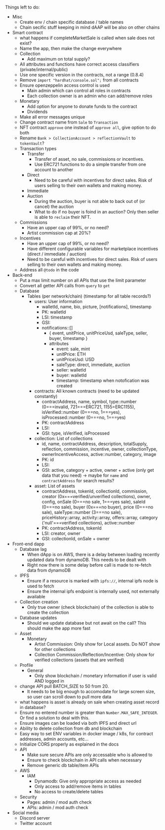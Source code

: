 Things left to do:
- Misc
  - Create env / chain specific database / table names
  - Chain secific stuff keeping in mind dAAP will be also on other chains
- Smart contract
  - what happens if completeMarketSale is called when sale does not exist?
  - Name the app, then make the change everywhere
  - Collection
    - Add maximum on total supply?
  - All attributes and functions have correct access classifiers (private/internal/public)
  - Use one specific version in the contracts, not a range (0.8.4)
  - Remove `import "hardhat/console.sol";` from all contracts
  - Ensure openzeppelin access control is used
    - Main admin which can control all roles in contracts
    - Each collection owner is an admin who can add/remove roles
  - Monetary
    - Add option for anyone to donate funds to the contract
    - Dividends
  - Make all error messages unique
  - Change contract name from `Sale` to `Transaction`
  - NFT contract `approve` one instead of `approve all`, give option to do both
  - Rename `Bank > CollectionAccount > reflectionVault` to `tokenVault`?
  - Transaction types
    - Transfer
      - Transfer of asset, no sale, commissions or incentives.
      - Use ERC721 functions to do a simple transfer from one account to another
    - Direct
      - Need to be careful with incentives for direct sales. Risk of users selling to their own wallets and making money.
    - Immediate
    - Auction
      - During the auction, buyer is not able to back out of (or cancel) the auction
      - What to do if no buyer is foind in an auction? Only then seller is able to `reclaim` their NFT.
  - Commissions
    - Have an upper cap of 99%, or no need?
    - Artist commission cap at 20%?
  - Incentives
    - Have an upper cap of 99%, or no need?
    - Have different configurable variables for marketplace incentives (direct / immediate / auction)
    - Need to be careful with incentives for direct sales. Risk of users selling to their own wallets and making money.
  - Address all `@todo` in the code
- Back-end
  - Put a max limit number on all APIs that use the limit parameter
  - Convert all getter API calls from `query` to `get`
  - Database
    - Tables (per network/chain) (timestamp for all table records?)
      - users: User information
        - walletId, name, bio, picture, [notifications], timestamp
        - PK: walletId
        - LSI: timestamp
        - GSI: 
        - notifications::[]
          - { event, unitPrice, unitPriceUsd, saleType, seller, buyer, timestamp }
          - attributes
            - event: sale, mint
            - unitPrice: ETH
            - unitPriceUsd: USD
            - saleType: direct, immediate, auction
            - seller: walletId
            - buyer: walletId
            - timestamp: timestamp when notofication was created
      - contracts: All known contracts (need to be updated constantly)
        - contractAddress, name, symbol, type::number (0===invalid, 721===ERC721, 1155=ERC1155), isVerified::number (0===no, 1===yes), isProcessed::number (0===no, 1===yes)
        - PK: contractAddress
        - LSI: 
        - GSI: type, isVerified, isProcessed
      - collection: List of collections
        - id, name, contractAddress, description, totalSupply, reflection, commission, incentive, owner, collectionType, ownerIncentiveAccess, active::number, category, image
        - PK: id
        - LSI: 
        - GSI: active, category + active, owner + active (only get data that you need) -> maybe for `name` and `contractAddress` for search results?
      - asset: List of assets
        - contractAddress, tokenId, collectionId, commission, creator (0x===verified/unverified collections), owner, config, onSale (0===no sale, 1===yes sale), saleId (0===no sale), buyer (0x===no buyer), price (0===no sale), saleType::number (3===no sale), priceHistory::array, activity::array, offers::array, category ('null'===verified collections), active::number
        - PK: contractAddress, tokenId
        - LSI: creator, owner
        - GSI: collectionId, onSale + owner
- Front-end dapp
  - Database lag
    - When dApp is on AWS, there is a delay between loading recently updated data from dynamoDB. This needs to be dealt with
    - Right now there is some delay before call is made to re-fetch data from dynamoDB
  - IPFS
    - Ensure if a resource is marked with `ipfs://`, internal ipfs node is used to fetch
    - Ensure the internal ipfs endpoint is internally used, not externally available
  - Collection creation
    - Only true owner (check blockchain) of the collection is able to create the collection
  - Database updates
    - Should we update database but not await on the call? This should make the app more fast
  - Asset
    - Monetary
      - Artist Commission: Only show for Local assets. Do NOT show for other collections
      - Collection Commission/Reflection/Incentive: Only show for verified collections (assets that are verified)
  - Profile
    - General
      - Only show blockchain / monetary information if user is valid AND logged in
  - change API pull BATCH_SIZE to 50 from 20.
    - It needs to be big enough to accomodate for large screen size, so user can scroll down to pull more data
  - what happens is asset is already on sale when creating asset record in database?
  - Ensure no entered number is greater than `Number.MAX_SAFE_INTEGER`. Or find a solution to deal with this.
  - Ensure images can be loaded via both IPFS and direct url
  - Ability to delete collection from db and blockchain
  - Easy way to set ENV variables in docker image / k8s, for contract addresses, admin accounts, etc...
  - Initialize CORS properly as explained in the docs
  - API
    - Make sure secure APIs are only accessable who is allowed to
    - Ensure to check blockchain in API calls when necessary
    - Remove generic db table/item APIs
  - AWS
    - IAM
      - Dynamodb: Give only appropriate access as needed
      - Only access to add/remove items in tables
      - No access to create/delete tables
  - Security
    - Pages: admin / mod auth check
    - APIs: admin / mod auth check
- Social media
  - Discord server
  - Twitter account
